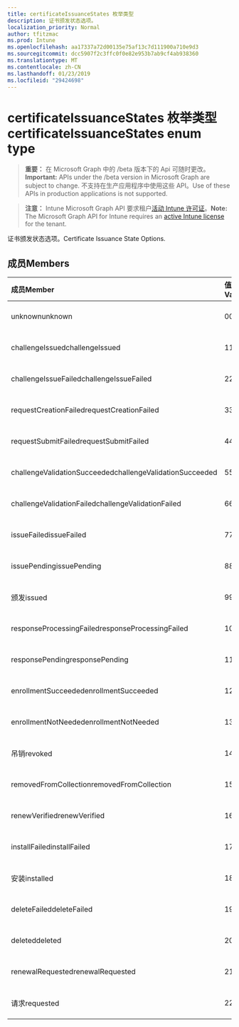 ```yaml
---
title: certificateIssuanceStates 枚举类型
description: 证书颁发状态选项。
localization_priority: Normal
author: tfitzmac
ms.prod: Intune
ms.openlocfilehash: aa17337a72d00135e75af13c7d111900a710e9d3
ms.sourcegitcommit: dcc5907f2c3ffc0f0e82e953b7ab9cf4ab938360
ms.translationtype: MT
ms.contentlocale: zh-CN
ms.lasthandoff: 01/23/2019
ms.locfileid: "29424698"
---
```

# <a name="certificateissuancestates-enum-type"></a><span data-ttu-id="441b8-103">certificateIssuanceStates 枚举类型</span><span class="sxs-lookup"><span data-stu-id="441b8-103">certificateIssuanceStates enum type</span></span>

> <span data-ttu-id="441b8-104">**重要：** 在 Microsoft Graph 中的 /beta 版本下的 Api 可随时更改。</span><span class="sxs-lookup"><span data-stu-id="441b8-104">**Important:** APIs under the /beta version in Microsoft Graph are subject to change.</span></span> <span data-ttu-id="441b8-105">不支持在生产应用程序中使用这些 API。</span><span class="sxs-lookup"><span data-stu-id="441b8-105">Use of these APIs in production applications is not supported.</span></span>

> <span data-ttu-id="441b8-106">**注意：** Intune Microsoft Graph API 要求租户[活动 Intune 许可证](https://go.microsoft.com/fwlink/?linkid=839381)。</span><span class="sxs-lookup"><span data-stu-id="441b8-106">**Note:** The Microsoft Graph API for Intune requires an [active Intune license](https://go.microsoft.com/fwlink/?linkid=839381) for the tenant.</span></span>

<span data-ttu-id="441b8-107">证书颁发状态选项。</span><span class="sxs-lookup"><span data-stu-id="441b8-107">Certificate Issuance State Options.</span></span>

## <a name="members"></a><span data-ttu-id="441b8-108">成员</span><span class="sxs-lookup"><span data-stu-id="441b8-108">Members</span></span>
|<span data-ttu-id="441b8-109">成员</span><span class="sxs-lookup"><span data-stu-id="441b8-109">Member</span></span>|<span data-ttu-id="441b8-110">值</span><span class="sxs-lookup"><span data-stu-id="441b8-110">Value</span></span>|<span data-ttu-id="441b8-111">说明</span><span class="sxs-lookup"><span data-stu-id="441b8-111">Description</span></span>|
|:---|:---|:---|
|<span data-ttu-id="441b8-112">unknown</span><span class="sxs-lookup"><span data-stu-id="441b8-112">unknown</span></span>|<span data-ttu-id="441b8-113">0</span><span class="sxs-lookup"><span data-stu-id="441b8-113">0</span></span>|<span data-ttu-id="441b8-114">尚未记录</span><span class="sxs-lookup"><span data-stu-id="441b8-114">Not yet documented</span></span>|
|<span data-ttu-id="441b8-115">challengeIssued</span><span class="sxs-lookup"><span data-stu-id="441b8-115">challengeIssued</span></span>|<span data-ttu-id="441b8-116">1</span><span class="sxs-lookup"><span data-stu-id="441b8-116">1</span></span>|<span data-ttu-id="441b8-117">尚未记录</span><span class="sxs-lookup"><span data-stu-id="441b8-117">Not yet documented</span></span>|
|<span data-ttu-id="441b8-118">challengeIssueFailed</span><span class="sxs-lookup"><span data-stu-id="441b8-118">challengeIssueFailed</span></span>|<span data-ttu-id="441b8-119">2</span><span class="sxs-lookup"><span data-stu-id="441b8-119">2</span></span>|<span data-ttu-id="441b8-120">尚未记录</span><span class="sxs-lookup"><span data-stu-id="441b8-120">Not yet documented</span></span>|
|<span data-ttu-id="441b8-121">requestCreationFailed</span><span class="sxs-lookup"><span data-stu-id="441b8-121">requestCreationFailed</span></span>|<span data-ttu-id="441b8-122">3</span><span class="sxs-lookup"><span data-stu-id="441b8-122">3</span></span>|<span data-ttu-id="441b8-123">尚未记录</span><span class="sxs-lookup"><span data-stu-id="441b8-123">Not yet documented</span></span>|
|<span data-ttu-id="441b8-124">requestSubmitFailed</span><span class="sxs-lookup"><span data-stu-id="441b8-124">requestSubmitFailed</span></span>|<span data-ttu-id="441b8-125">4</span><span class="sxs-lookup"><span data-stu-id="441b8-125">4</span></span>|<span data-ttu-id="441b8-126">尚未记录</span><span class="sxs-lookup"><span data-stu-id="441b8-126">Not yet documented</span></span>|
|<span data-ttu-id="441b8-127">challengeValidationSucceeded</span><span class="sxs-lookup"><span data-stu-id="441b8-127">challengeValidationSucceeded</span></span>|<span data-ttu-id="441b8-128">5</span><span class="sxs-lookup"><span data-stu-id="441b8-128">5</span></span>|<span data-ttu-id="441b8-129">尚未记录</span><span class="sxs-lookup"><span data-stu-id="441b8-129">Not yet documented</span></span>|
|<span data-ttu-id="441b8-130">challengeValidationFailed</span><span class="sxs-lookup"><span data-stu-id="441b8-130">challengeValidationFailed</span></span>|<span data-ttu-id="441b8-131">6</span><span class="sxs-lookup"><span data-stu-id="441b8-131">6</span></span>|<span data-ttu-id="441b8-132">尚未记录</span><span class="sxs-lookup"><span data-stu-id="441b8-132">Not yet documented</span></span>|
|<span data-ttu-id="441b8-133">issueFailed</span><span class="sxs-lookup"><span data-stu-id="441b8-133">issueFailed</span></span>|<span data-ttu-id="441b8-134">7</span><span class="sxs-lookup"><span data-stu-id="441b8-134">7</span></span>|<span data-ttu-id="441b8-135">尚未记录</span><span class="sxs-lookup"><span data-stu-id="441b8-135">Not yet documented</span></span>|
|<span data-ttu-id="441b8-136">issuePending</span><span class="sxs-lookup"><span data-stu-id="441b8-136">issuePending</span></span>|<span data-ttu-id="441b8-137">8</span><span class="sxs-lookup"><span data-stu-id="441b8-137">8</span></span>|<span data-ttu-id="441b8-138">尚未记录</span><span class="sxs-lookup"><span data-stu-id="441b8-138">Not yet documented</span></span>|
|<span data-ttu-id="441b8-139">颁发</span><span class="sxs-lookup"><span data-stu-id="441b8-139">issued</span></span>|<span data-ttu-id="441b8-140">9</span><span class="sxs-lookup"><span data-stu-id="441b8-140">9</span></span>|<span data-ttu-id="441b8-141">尚未记录</span><span class="sxs-lookup"><span data-stu-id="441b8-141">Not yet documented</span></span>|
|<span data-ttu-id="441b8-142">responseProcessingFailed</span><span class="sxs-lookup"><span data-stu-id="441b8-142">responseProcessingFailed</span></span>|<span data-ttu-id="441b8-143">10</span><span class="sxs-lookup"><span data-stu-id="441b8-143">10</span></span>|<span data-ttu-id="441b8-144">尚未记录</span><span class="sxs-lookup"><span data-stu-id="441b8-144">Not yet documented</span></span>|
|<span data-ttu-id="441b8-145">responsePending</span><span class="sxs-lookup"><span data-stu-id="441b8-145">responsePending</span></span>|<span data-ttu-id="441b8-146">11</span><span class="sxs-lookup"><span data-stu-id="441b8-146">11</span></span>|<span data-ttu-id="441b8-147">尚未记录</span><span class="sxs-lookup"><span data-stu-id="441b8-147">Not yet documented</span></span>|
|<span data-ttu-id="441b8-148">enrollmentSucceeded</span><span class="sxs-lookup"><span data-stu-id="441b8-148">enrollmentSucceeded</span></span>|<span data-ttu-id="441b8-149">12</span><span class="sxs-lookup"><span data-stu-id="441b8-149">12</span></span>|<span data-ttu-id="441b8-150">尚未记录</span><span class="sxs-lookup"><span data-stu-id="441b8-150">Not yet documented</span></span>|
|<span data-ttu-id="441b8-151">enrollmentNotNeeded</span><span class="sxs-lookup"><span data-stu-id="441b8-151">enrollmentNotNeeded</span></span>|<span data-ttu-id="441b8-152">13</span><span class="sxs-lookup"><span data-stu-id="441b8-152">13</span></span>|<span data-ttu-id="441b8-153">尚未记录</span><span class="sxs-lookup"><span data-stu-id="441b8-153">Not yet documented</span></span>|
|<span data-ttu-id="441b8-154">吊销</span><span class="sxs-lookup"><span data-stu-id="441b8-154">revoked</span></span>|<span data-ttu-id="441b8-155">14</span><span class="sxs-lookup"><span data-stu-id="441b8-155">14</span></span>|<span data-ttu-id="441b8-156">尚未记录</span><span class="sxs-lookup"><span data-stu-id="441b8-156">Not yet documented</span></span>|
|<span data-ttu-id="441b8-157">removedFromCollection</span><span class="sxs-lookup"><span data-stu-id="441b8-157">removedFromCollection</span></span>|<span data-ttu-id="441b8-158">15</span><span class="sxs-lookup"><span data-stu-id="441b8-158">15</span></span>|<span data-ttu-id="441b8-159">尚未记录</span><span class="sxs-lookup"><span data-stu-id="441b8-159">Not yet documented</span></span>|
|<span data-ttu-id="441b8-160">renewVerified</span><span class="sxs-lookup"><span data-stu-id="441b8-160">renewVerified</span></span>|<span data-ttu-id="441b8-161">16</span><span class="sxs-lookup"><span data-stu-id="441b8-161">16</span></span>|<span data-ttu-id="441b8-162">尚未记录</span><span class="sxs-lookup"><span data-stu-id="441b8-162">Not yet documented</span></span>|
|<span data-ttu-id="441b8-163">installFailed</span><span class="sxs-lookup"><span data-stu-id="441b8-163">installFailed</span></span>|<span data-ttu-id="441b8-164">17</span><span class="sxs-lookup"><span data-stu-id="441b8-164">17</span></span>|<span data-ttu-id="441b8-165">尚未记录</span><span class="sxs-lookup"><span data-stu-id="441b8-165">Not yet documented</span></span>|
|<span data-ttu-id="441b8-166">安装</span><span class="sxs-lookup"><span data-stu-id="441b8-166">installed</span></span>|<span data-ttu-id="441b8-167">18</span><span class="sxs-lookup"><span data-stu-id="441b8-167">18</span></span>|<span data-ttu-id="441b8-168">尚未记录</span><span class="sxs-lookup"><span data-stu-id="441b8-168">Not yet documented</span></span>|
|<span data-ttu-id="441b8-169">deleteFailed</span><span class="sxs-lookup"><span data-stu-id="441b8-169">deleteFailed</span></span>|<span data-ttu-id="441b8-170">19</span><span class="sxs-lookup"><span data-stu-id="441b8-170">19</span></span>|<span data-ttu-id="441b8-171">尚未记录</span><span class="sxs-lookup"><span data-stu-id="441b8-171">Not yet documented</span></span>|
|<span data-ttu-id="441b8-172">deleted</span><span class="sxs-lookup"><span data-stu-id="441b8-172">deleted</span></span>|<span data-ttu-id="441b8-173">20</span><span class="sxs-lookup"><span data-stu-id="441b8-173">20</span></span>|<span data-ttu-id="441b8-174">尚未记录</span><span class="sxs-lookup"><span data-stu-id="441b8-174">Not yet documented</span></span>|
|<span data-ttu-id="441b8-175">renewalRequested</span><span class="sxs-lookup"><span data-stu-id="441b8-175">renewalRequested</span></span>|<span data-ttu-id="441b8-176">21</span><span class="sxs-lookup"><span data-stu-id="441b8-176">21</span></span>|<span data-ttu-id="441b8-177">尚未记录</span><span class="sxs-lookup"><span data-stu-id="441b8-177">Not yet documented</span></span>|
|<span data-ttu-id="441b8-178">请求</span><span class="sxs-lookup"><span data-stu-id="441b8-178">requested</span></span>|<span data-ttu-id="441b8-179">22</span><span class="sxs-lookup"><span data-stu-id="441b8-179">22</span></span>|<span data-ttu-id="441b8-180">尚未记录</span><span class="sxs-lookup"><span data-stu-id="441b8-180">Not yet documented</span></span>|




